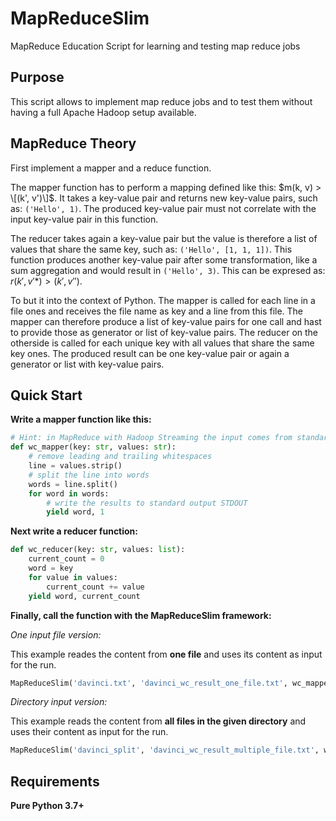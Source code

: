 # MapReduceSlim

MapReduce Education Script for learning and testing map reduce jobs

## Purpose

This script allows to implement map reduce jobs and to test them 
without having a full Apache Hadoop setup available. 

## MapReduce Theory

First implement a mapper and a reduce function. 

The mapper function 
has to perform a mapping defined like this: $m(k, v) > \[(k', v')\]$.
It takes a key-value pair and returns new key-value pairs, such as: 
`('Hello', 1)`. The produced key-value pair must not correlate with 
the input key-value pair in this function. 

The reducer takes again a key-value pair but the value is therefore 
a list of values that share the same key, such as: `('Hello', [1, 1, 1])`. 
This function produces another key-value pair after some transformation, 
like a sum aggregation and would result in `('Hello', 3)`.
This can be expresed as: $r(k', v'*) > (k', v'')$.

To but it into the context of Python. The mapper is called for each line
in a file ones and receives the file name as key and a line from this file.
The mapper can therefore produce a list of key-value pairs for one call 
and hast to provide those as generator or list of key-value pairs.
The reducer on the otherside is called for each unique key with all 
values that share the same key ones. The produced result can be 
one key-value pair or again a generator or list with key-value pairs.

## Quick Start

**Write a mapper function like this:**

```python
# Hint: in MapReduce with Hadoop Streaming the input comes from standard input STDIN
def wc_mapper(key: str, values: str):
    # remove leading and trailing whitespaces
    line = values.strip()
    # split the line into words
    words = line.split()
    for word in words:
        # write the results to standard output STDOUT
        yield word, 1
```

**Next write a reducer function:**

```python
def wc_reducer(key: str, values: list):
    current_count = 0
    word = key
    for value in values:
        current_count += value
    yield word, current_count
```

**Finally, call the function with the MapReduceSlim framework:**

*One input file version:*

This example reades the content from **one file** and uses its content 
as input for the run.

```python
MapReduceSlim('davinci.txt', 'davinci_wc_result_one_file.txt', wc_mapper, wc_reducer)
```

*Directory input version:*

This example reads the content from **all files in the given directory**
and uses their content as input for the run.

```python
MapReduceSlim('davinci_split', 'davinci_wc_result_multiple_file.txt', wc_mapper, wc_reducer)
```

## Requirements

**Pure Python 3.7+**
